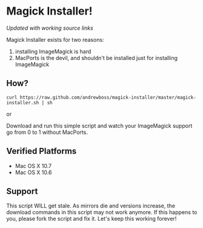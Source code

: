 # Magick Installer!

*Updated with working source links*

Magick Installer exists for two reasons:

1. installing ImageMagick is hard
2. MacPorts is the devil, and shouldn't be installed just for installing ImageMagick

## How?

    curl https://raw.github.com/andrewboss/magick-installer/master/magick-installer.sh | sh

or

Download and run this simple script and watch your ImageMagick support go from 0 to 1 without MacPorts.

## Verified Platforms

* Mac OS X 10.7
* Mac OS X 10.6

## Support

This script WILL get stale. As mirrors die and versions increase, the download commands in this script may not work anymore. If this happens to you, please fork the script and fix it. Let's keep this working forever!

